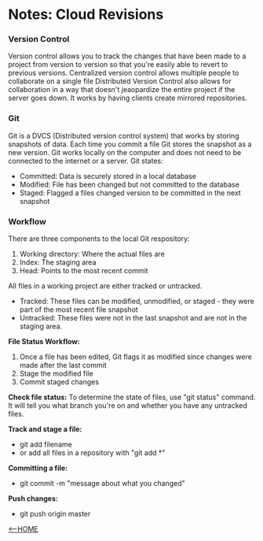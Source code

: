# Notes: Cloud Revisions

### Version Control
Version control allows you to track the changes that have been made to a project from version to version so that you're easily able to revert to previous versions.
Centralized version control allows multiple people to collaborate on a single file
Distributed Version Control also allows for collaboration in a way that doesn't jeaopardize the entire project if the server goes down. It works by having clients create mirrored repositories.

### Git
Git is a DVCS (Distributed version control system) that works by storing snapshots of data. Each time you commit a file Git stores the snapshot as a new version.
Git works locally on the computer and does not need to be connected to the internet or a server.
Git states:
- Committed: Data is securely stored in a local database
- Modified: File has been changed but not committed to the database
- Staged: Flagged a files changed version to be committed in the next snapshot

### Workflow
There are three components to the local Git respository:
1. Working directory: Where the actual files are
2. Index: The staging area
3. Head: Points to the most recent commit

All files in a working project are either tracked or untracked.
- Tracked: These files can be modified, unmodified, or staged - they were part of the most recent file snapshot
- Untracked: These files were not in the last snapshot and are not in the staging area.

**File Status Workflow:**
1. Once a file has been edited, Git flags it as modified since changes were made after the last commit
2. Stage the modified file
3. Commit staged changes

**Check file status:**
To determine the state of files, use "git status" command. It will tell you what branch you're on and whether you have any untracked files.

**Track and stage a file:**
- git add filename
- or add all files in a repository with "git add *"

**Committing a file:**
- git commit -m "message about what you changed"

**Push changes:**
- git push origin master


[<--HOME](https://erinsp.github.io/reading-notes/)
